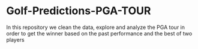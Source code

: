 # Golf-Predictions-PGA-TOUR
In this repository we clean the data, explore and analyze the PGA tour in order to get the winner based on the past performance and the best of two players
